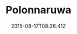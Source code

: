 ---
title: "Polonnaruwa"
date: 2015-08-17T08:26:41Z
draft: false
description: ""
type: post
region: "South Asia"
country: "Sri Lanka"
thumbnail: "polonnaruwa-1.jpg"
---